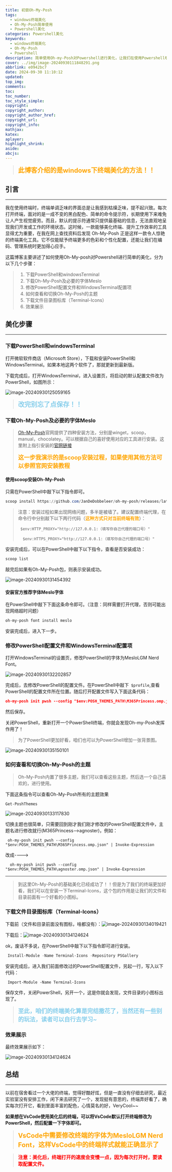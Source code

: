 ```yaml
---
title: 初尝Oh-My-Posh
tags:
  - windows终端美化
  - Oh-My-Posh简单使用
  - Powershell美化
categories: Powershell美化
keywords:
  - windows终端美化
  - Oh-My-Posh
  - Powershell
description: 简单使用Oh-my-Posh对Powershell进行美化，让我们在使用Powershell增添一丝趣味。
cover: ../img/image-20240930111848291.png
abbrlink: e0942bc7
date: 2024-09-30 11:10:12
updated:
top_img:
comments:
toc:
toc_number:
toc_style_simple:
copyright:
copyright_author:
copyright_author_href:
copyright_url:
copyright_info:
mathjax:
katex:
aplayer:
highlight_shrink:
aside:
abcjs:
---
```


> <strong style="color: orange;font-size:20px">此博客介绍的是windows下终端美化的方法！！</strong>

## 引言

---

​       我在使用终端时，终端单调乏味的界面总是让我感到枯燥乏味，提不起兴致。每次打开终端，面对的是一成不变的黑白配色、简单的命令提示符，长期使用下来难免让人产生视觉疲劳。而且，默认的提示符通常只提供最基础的信息，无法直观地呈现我们开发或工作的环境状态。这时候，一款能够美化终端、提升工作效率的工具显得尤为重要，在我在网上查找资料后发现 Oh-My-Posh 正是这样一款令人惊艳的终端美化工具。它不仅能赋予终端更多的色彩和个性化配置，还能让我们在编码、管理系统时更加得心应手。

​		这篇博客主要讲述了如何使用Oh-My-posh对Powershell进行简单的美化，分为以下几个步骤：

> 1. 下载PowerShell和windowsTerminal
> 2. 下载Oh-My-Posh及必要的字体Meslo
> 3. 修改PowerShell配置文件和WindowsTerminal配置项
> 4. 如何查看和切换Oh-My-Posh的主题
> 5. 下载文件目录图标库（Terminal-Icons）
> 6. 效果展示

## 美化步骤

---

### 下载PowerShell和windowsTerminal

打开微软软件商店（Microsoft Store），下载和安装PowerShell和WindowsTerminal。如果本地这两个软件了，那就更新到最新版。

下载完成后，打开WindowsTerminal，进入设置页，将启动的默认配置文件改为PowerShell，如图所示：

![image-20240930125059165](../img/image-20240930125059165.png)

> <strong style="font-size: 20px;color:skyblue">改完别忘了点保存！！</strong>

### 下载Oh-My-Posh及必要的字体Meslo

> <a href="https://ohmyposh.dev/">Oh-My-Posh</a>官网提供了四种安装方法，分别是winget，scoop，manual，chocolatey。可以根据自己的喜好使用对应的工具进行安装。这里附上指引安装的<a href="https://ohmyposh.dev/docs/installation/windows">官网链接</a>
>
> <strong style="color:orange;font-size:18px">这一步我演示的是scoop安装过程，如果使用其他方法可以参照官网安装教程</strong>

#### 使用scoop安装Oh-My-Posh

只需在PowerShell中敲下以下指令即可。

```powershell
scoop install https://github.com/JanDeDobbeleer/oh-my-posh/releases/latest/download/oh-my-posh.json
```

> 注意：安装过程如果出现网络问题，多半是被墙了。建议配置终端代理，在命令行中分别敲下以下两行代码（<strong style="color:orange">这种方式只对当前终端有效</strong>）：
>
> ``  $env:HTTP_PROXY="http://127.0.0.1:（填写你自己代理的端口号）" ``
>
> ``  $env:HTTPS_PROXY="http://127.0.0.1:（填写你自己代理的端口号）"``

安装完成后，可以在PowerShell中敲下以下指令，查看是否安装成功：

``` powershell
scoop list
```

敲完后如果有Oh-My-Posh包，则表示安装成功。

![image-20240930131454392](../img/image-20240930131454392.png)

#### 安装官方推荐字体Meslo字体

在PowerShell中敲下下面这条命令即可。（注意：同样需要打开代理，否则可能出现网络超时问题）

`````powershell
oh-my-posh font install meslo
`````

安装完成后，进入下一步。

### 修改PowerShell配置文件和WindowsTerminal配置项

打开WindowsTerminal的设置页，修改PowerShell的字体为MesloLGM Nerd Font。

![image-20240930132202857](../img/image-20240930132202857.png)

完成后，去修改PowerShell的配置文件。在PowerShell中敲下`` $profile``,查看PowerShell的配置文件所在位置。随后打开配置文件写入下面这条代码：

`````json
oh-my-posh init pwsh --config "$env:POSH_THEMES_PATH\M365Princess.omp.json" | Invoke-Expression
`````

然后保存。

关闭PowerShell，重新打开一个PowerShell终端，你就会发现Oh-my-Posh发挥作用了！

> 为了PowerShell更加好看，咱们也可以为PowerShell增加一张背景图。

![image-20240930135150101](../img/image-20240930135150101.png)

### 如何查看和切换Oh-My-Posh的主题

> Oh-My-Posh内置了很多主题，我们可以查看这些主题，然后选一个自己喜欢的，进行使用。

下面这条指令可以查看Oh-My-Posh所有的主题效果

`````powershell
Get-PoshThemes
`````

![image-20240930133117830](../img/image-20240930133117830.png)

切换主题也很简单，只需要回到刚才我们刚才修改的PowerShell配置文件中，主题名进行修改就行(M365Princess-->agnoster)，例如：

`` oh-my-posh init pwsh --config "$env:POSH_THEMES_PATH\M365Princess.omp.json" | Invoke-Expression``

改成---->

``  oh-my-posh init pwsh --config "$env:POSH_THEMES_PATH\agnoster.omp.json" | Invoke-Expression``

---

> 到这里Oh-My-Posh的基础美化已经成功了！！但是为了我们的终端更加好看，我们可以在安装一下Terminal-Icons，这个包的作用是让我们的文件和目录前面有一个好看的小图标。

### 下载文件目录图标库（Terminal-Icons）

下载前（文件和目录前面没有图标，啥都没有）：![image-20240930134019421](../img/image-20240930134019421.png)

下载后：![image-20240930134124624](../img/image-20240930134124624.png)

ok，废话不多说，在PowerShell中敲下以下指令即可进行安装。

`````powershell
 Install-Module -Name Terminal-Icons -Repository PSGallery
`````

安装完成后，进入我们前面修改过的PowerShell配置文件，另起一行，写入以下代码：

`` Import-Module -Name Terminal-Icons``

保存文件，关闭PowerShell，另开一个，这是你就会发现，文件目录的小图标出现了。

> <strong style="color:skyBlue;font-size:18px">至此，咱们的终端美化算是完结撒花了，当然还有一些别的玩法，读者可以自行去学习~</strong>

### 效果展示

最终效果展示如下：

![image-20240930134124624](../img/image-20240930111701515.png)

## 总结

---

以前在宿舍看过一个大佬的终端，觉得好酷好炫，但是一直没有仔细去研究，最近实验室没有安排工作，闲下来去研究了一个，发现挺有意思的，终端弄好看了，确实每次打开它，看到里面丰富的配色，心情莫名的好，VeryCool~~

**如果想在VsCode使用美化后的终端，可以将VsCode默认打开终端修改为PowerShell，然后配置一下字体即可。**

> <strong style="color:orange;font-size:20px">VsCode中需要修改终端的字体为MesloLGM Nerd Font，这样VsCode中的终端样式就能正确显示了</strong>

> <strong style="color:red;font-size:15px">注意：美化后，终端打开的速度会变慢一点，因为每次打开时，要读取配置文件。</strong>
